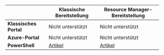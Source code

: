 |  | **Klassische Bereitstellung** | **Resource Manager-Bereitstellung** |
| --- | --- | --- |
| **Klassisches Portal** |Nicht unterstützt |Nicht unterstützt |
| **Azure-Portal** |Nicht unterstützt |Nicht unterstützt |
| **PowerShell** |[Artikel](../articles/vpn-gateway/vpn-gateway-about-forced-tunneling.md) |[Artikel](../articles/vpn-gateway/vpn-gateway-forced-tunneling-rm.md) |

